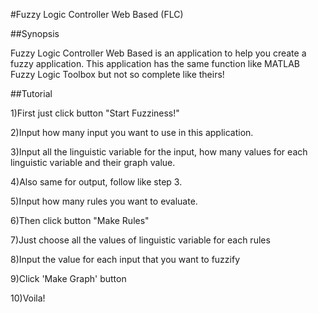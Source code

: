 #Fuzzy Logic Controller Web Based (FLC)

##Synopsis 

Fuzzy Logic Controller Web Based is an application to help you create a fuzzy application. This application has the same function like MATLAB Fuzzy Logic Toolbox but not so complete like theirs!

##Tutorial 

1)First just click button "Start Fuzziness!"

2)Input how many input you want to use in this application.

3)Input all the linguistic variable for the input, how many values for each linguistic variable and their graph value.

4)Also same for output, follow like step 3.

5)Input how many rules you want to evaluate.

6)Then click button "Make Rules"

7)Just choose all the values of linguistic variable for each rules

8)Input the value for each input that you want to fuzzify

9)Click 'Make Graph' button

10)Voila!



